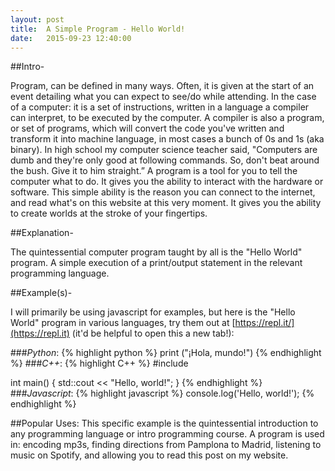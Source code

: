 ```yaml
---
layout: post
title:  A Simple Program - Hello World!
date:   2015-09-23 12:40:00
---
```


##Intro-
    
Program, can be defined in many ways. Often, it is given at the start of an event detailing what you can expect to see/do while attending. In the case of a computer: it is a set of instructions, written in a language a compiler can interpret, to be executed by the computer. A compiler is also a program, or set of programs, which will convert the code you've written and transform it into machine language, in most cases a bunch of 0s and 1s (aka binary). In high school my computer science teacher said, "Computers are dumb and they're only good at following commands. So, don't beat around the bush. Give it to him straight.” A program is a tool for you to tell the computer what to do. It gives you the ability to interact with the hardware or software. This simple ability is the reason you can connect to the internet, and read what's on this website at this very moment. It gives you the ability to create worlds at the stroke of your fingertips.

##Explanation-
	
The quintessential computer program taught by all is the "Hello World" program. A simple execution of a print/output statement in the relevant programming language.

##Example(s)-
    
I will primarily be using javascript for examples, but here is the "Hello World" program in various languages, try them out at [https://repl.it/](https://repl.it) (it'd be helpful to open this a new tab!):

###*Python*:
{% highlight python %}
print ("¡Hola, mundo!")
{% endhighlight %}
###*C++*:
{% highlight C++ %}
#include <iostream>

int main()
{
    std::cout << "Hello, world!";
}
{% endhighlight %}
###*Javascript*:
{% highlight javascript %}
console.log('Hello, world!');
{% endhighlight %}

##Popular Uses:
This specific example is the quintessential introduction to any programming language or intro programming course. A program is used in: encoding mp3s, finding directions from Pamplona to Madrid, listening to music on Spotify, and allowing you to read this post on my website.
    
